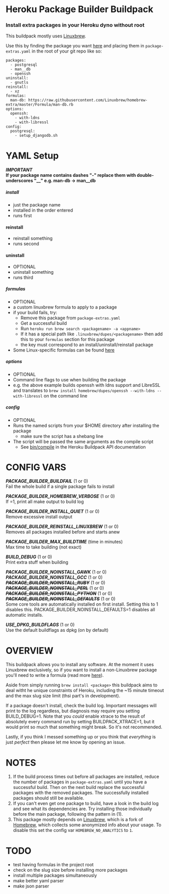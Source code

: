 # Heroku Package Builder Buildpack
### Install extra packages in your Heroku dyno without root

This buildpack mostly uses [Linuxbrew](https://github.com/Linuxbrew/brew).

Use this by finding the package you want [here](http://brewformulas.org/search?utf8=%E2%9C%93&search%5Bterm%5D=&commit=Search) and placing them in `package-extras.yaml` in the root of your git repo like so:
```
packages:
  - postgresql
  - man__db
  - openssh
uninstall:
  - gnutls
reinstall:
  - xz
formulas:
  man-db: https://raw.githubusercontent.com/Linuxbrew/homebrew-extra/master/Formula/man-db.rb
options:
  openssh: 
    - with-ldns
    - with-libressl
config:
  postgresql:
    - setup_djangodb.sh
```
YAML Setup
==========
#### _IMPORTANT_ <br>If your package name contains dashes "-" replace them with double-underscores "__" e.g. man-db -> man__db
##### install
- just the package name
- installed in the order entered
- runs first
#### reinstall
- reinstall something
- runs second
#### uninstall
- OPTIONAL
- uninstall something
- runs third
##### formulas
- OPTIONAL
- a custom linuxbrew formula to apply to a package
- if your build fails, try:
  - Remove this package from `package-extras.yaml`
  - Get a successful build
  - Run `heroku run brew search <packagename> -a <appname>`
  - If it has a special path like `.linuxbrew/dupes/<packagename>` then add this to your `formulas` section for this package
  - the key must correspond to an install/uninstall/reinstall package
- Some Linux-specific formulas can be found [here](https://github.com/Linuxbrew/homebrew-extra)
##### options
- OPTIONAL
- Command line flags to use when building the package
- e.g. the above example builds openssh with ldns support and LibreSSL and translates to `brew install homebrew/dupes/openssh --with-ldns --with-libressl` on the command line
##### config
- OPTIONAL
- Runs the named scripts from your $HOME directory after installing the package
  - make sure the script has a shebang line
- The script will be passed the same arguments as the compile script
  - See [bin/compile](https://devcenter.heroku.com/articles/buildpack-api#bin-compile) in the Heroku Buildpack API documentation

CONFIG VARS
===========
__*PACKAGE_BUILDER_BUILDFAIL*__ (1 or 0)<br>
Fail the whole build if a single package fails to install

__*PACKAGE_BUILDER_HOMEBREW_VERBOSE*__ (1 or 0)<br>
If =1, print all make output to build log

__*PACKAGE_BUILDER_INSTALL_QUIET*__ (1 or 0)<br>
Remove excessive install output

__*PACKAGE_BUILDER_REINSTALL_LINUXBREW*__ (1 or 0)<br>
Removes all packages installed before and starts anew

__*PACKAGE_BUILDER_MAX_BUILDTIME*__ (time in minutes)<br>
Max time to take building (not exact)

__*BUILD_DEBUG*__ (1 or 0)<br>
Print extra stuff when building

__*PACKAGE_BUILDER_NOINSTALL_GAWK*__ (1 or 0)<br>
__*PACKAGE_BUILDER_NOINSTALL_GCC*__ (1 or 0)<br>
~~__*PACKAGE_BUILDER_NOINSTALL_RUBY*__~~ (1 or 0)<br>
~~__*PACKAGE_BUILDER_NOINSTALL_PERL*__~~ (1 or 0)<br>
~~__*PACKAGE_BUILDER_NOINSTALL_PYTHON*__~~ (1 or 0)<br>
~~__*PACKAGE_BUILDER_NOINSTALL_DEFAULTS*__~~ (1 or 0)<br>
Some core tools are automatically installed on first install. Setting this to 1 disables this. PACKAGE_BUILDER_NOINSTALL_DEFAULTS=1 disables all automatic installs.

__*USE_DPKG_BUILDFLAGS*__ (1 or 0)<br>
Use the default buildflags as dpkg (on by default)

OVERVIEW
========
This buildpack allows you to install any software. At the moment it uses Linuxbrew exclusively, so if you want to install a non-Linuxbrew package you'll need to write a formula (read more [here](https://github.com/Homebrew/brew/blob/master/docs/Formula-Cookbook.md)).

Aside from simply running `brew install <package>` this buildpack aims to deal witht he unique constraints of Heroku, including the ~15 minute timeout and the max slug size limit (thsi part's in development).

If a package doesn't install, check the build log. Important messages will print to the log regardless, but diagnosis may require you setting BUILD_DEBUG=1. Note that you *could* enable xtrace to the result of absolutely every command run by setting BUILDPACK_XTRACE=1, but it would print so much that something might break. So it's not recommended.

Lastly, if you think I messed something up or you think that *everything* is just *perfect* then please let me know by opening an issue.

NOTES
=====
1. If the build process times out before all packages are installed, reduce the number of packages in `package-extras.yaml` until you have a successful build. Then on the next build replace the successful packages with the removed packages. The successfully installed packages should still be available.
2. If you can't even get one package to build, have a look in the build log and see what its dependencies are. Try installing those individually before the main package, following the pattern in (1).
3. This package mostly depends on [Linuxbrew](https://github.com/Linuxbrew/brew), which is a fork of  [Homebrew](https://github.com/Homebrew/brew), which collects some anonymized info about your usage. To disable this set the config var `HOMEBREW_NO_ANALYTICS` to `1`.

TODO
====
- test having formulas in the project root
- check on the slug size before installing more packages
- install multiple packages simultaneously
- make better yaml parser
- make json parser

